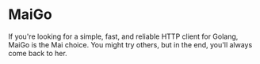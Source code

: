 # MaiGo
If you're looking for a simple, fast, and reliable HTTP client for Golang, MaiGo is the Mai choice. You might try others, but in the end, you'll always come back to her.

